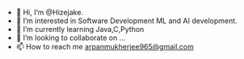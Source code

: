 - 👋 Hi, I’m @Hizejake.
- 👀 I’m interested in Software Development ML and AI development.
- 🌱 I’m currently learning Java,C,Python
- 💞️ I’m looking to collaborate on ...
- 📫 How to reach me arpanmukherjee965@gmail.com

<!---
Hizejake/Hizejake is a ✨ special ✨ repository because its `README.md` (this file) appears on your GitHub profile.
You can click the Preview link to take a look at your changes.
--->
